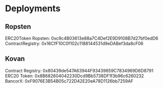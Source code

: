 # Deployments

## Ropsten

ERC20Token Ropsten: 0xc9c4B03613e88a7C4Def2E9D9108B7d27bf0edD6
ContractRegistry: 0x16CfF10C0f102c1188144531d9eDABef3da8cF06


## Kovan
Contract Registry: 0x80439de547A63944F93439659C7834969D6D8791  
ERC20 Token: 0x8B682604042230Dcd9Bb5738DF1f3b96c6260232  
BancorX: 0xF9076E3B54B05c722D42E20eA78D1126bb7259AF  
